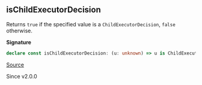 ## isChildExecutorDecision

Returns `true` if the specified value is a `ChildExecutorDecision`, `false`
otherwise.

**Signature**

```ts
declare const isChildExecutorDecision: (u: unknown) => u is ChildExecutorDecision
```

[Source](https://github.com/Effect-TS/effect/tree/main/packages/effect/src/ChildExecutorDecision.ts#L95)

Since v2.0.0